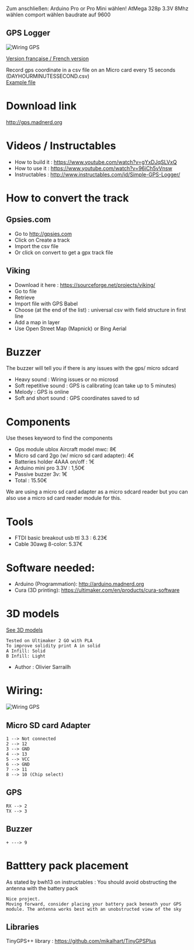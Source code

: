 Zum anschließen: Arduino Pro or Pro Mini wählen!
AtMega 328p 3.3V 8Mhz wählen
comport wählen
baudrate auf 9600



GPS Logger
----------

![Wiring GPS](https://github.com/pigetArduino/gpsLogger/raw/master/doc/gpslogger.jpg)

[Version française / French version](https://github.com/pigetArduino/gpsLogger/blob/master/readme.fr.md)

Record gps coordinate in a csv file on an Micro card every 15 seconds (DAYHOURMINUTESSECOND.csv)   
[Example file](https://github.com/pigetArduino/gpsLogger/blob/master/doc/example.csv)

# Download link
http://gps.madnerd.org

# Videos / Instructables
* How to build it : https://www.youtube.com/watch?v=gYxDJqSLVxQ
* How to use it : https://www.youtube.com/watch?v=96iCh5vVnsw
* Instructables : http://www.instructables.com/id/Simple-GPS-Logger/

# How to convert the track

## Gpsies.com
* Go to http://gpsies.com
* Click on Create a track
* Import the csv file
* Or click on convert to get a gpx track file

## Viking
* Download it here : https://sourceforge.net/projects/viking/
* Go to file
* Retrieve
* Import file with GPS Babel
* Choose (at the end of the list) : universal csv with field structure in first line
* Add a map in layer
* Use Open Street Map (Mapnick) or Bing Aerial

# Buzzer
The buzzer will tell you if there is any issues with the gps/ micro sdcard
* Heavy sound : Wiring issues or no microsd 
* Soft repetitive sound : GPS is calibrating (can take up to 5 minutes)
* Melody : GPS is online
* Soft and short sound : GPS coordinates saved to sd  

# Components
Use theses keyword to find the components
* Gps module ublox Aircraft model mwc: 8€
* Micro sd card 2go (w/ micro sd card adapter): 4€
* Batteries holder 4AAA on/off : 1€ 
* Arduino mini pro 3.3V : 1,50€
* Passive buzzer 3v:  1€  
* Total : 15.50€   

We are using a micro sd card adapter as a micro sdcard reader but you can also use a micro sd card reader module for this.

# Tools
* FTDI basic breakout usb ttl 3.3 : 6.23€
* Cable 30awg  8-color: 5.37€

# Software needed:
  * Arduino (Programmation): http://arduino.madnerd.org
  * Cura (3D printing): https://ultimaker.com/en/products/cura-software

# 3D models
[See 3D models](https://github.com/pigetArduino/gpsLogger/blob/master/3D/)
```
Tested on Ultimaker 2 GO with PLA
To improve solidity print A in solid
A Infill: Solid
B Infill: Light
```
* Author : Olivier Sarrailh   

# Wiring:
![Wiring GPS](https://github.com/pigetArduino/gpsLogger/blob/master/doc/gpsLogger_wiring.png)
##  Micro SD card Adapter
```
1 --> Not connected
2 --> 12
3 --> GND
4 --> 13
5 --> VCC
6 --> GND
7 --> 11
8 --> 10 (Chip select)
```
##  GPS
```
RX --> 2
TX --> 3

```
## Buzzer
```
+ ---> 9
```

# Batttery pack placement
As stated by bwh13 on instructables : 
You should avoid obstructing the antenna with the battery pack
```
Nice project.
Moving forward, consider placing your battery pack beneath your GPS module. The antenna works best with an unobstructed view of the sky
```

## Libraries
TinyGPS++ library : https://github.com/mikalhart/TinyGPSPlus
